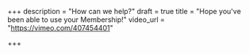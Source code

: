 +++
description = "How can we help?"
draft = true
title = "Hope you've been able to use your Membership!"
video_url = "https://vimeo.com/407454401"

+++
